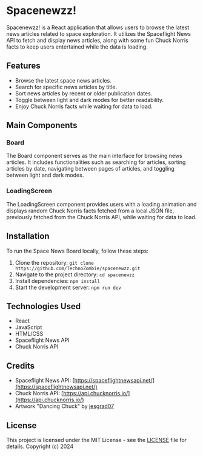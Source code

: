 # Spacenewzz!

Spacenewzz! is a React application that allows users to browse the latest news articles related to space exploration. It utilizes the Spaceflight News API to fetch and display news articles, along with some fun Chuck Norris facts to keep users entertained while the data is loading.

## Features

- Browse the latest space news articles.
- Search for specific news articles by title.
- Sort news articles by recent or older publication dates.
- Toggle between light and dark modes for better readability.
- Enjoy Chuck Norris facts while waiting for data to load.

## Main Components

### Board

The Board component serves as the main interface for browsing news articles. It includes functionalities such as searching for articles, sorting articles by date, navigating between pages of articles, and toggling between light and dark modes.


### LoadingScreen

The LoadingScreen component provides users with a loading animation and displays random Chuck Norris facts fetched from a local JSON file, previously fetched from the Chuck Norris API, while waiting for data to load.

## Installation

To run the Space News Board locally, follow these steps:

1. Clone the repository: `git clone https://github.com/TechnoZombie/spacenewzz.git`
2. Navigate to the project directory: `cd spacenewzz`
3. Install dependencies: `npm install`
4. Start the development server: `npm run dev`

## Technologies Used

- React
- JavaScript
- HTML/CSS
- Spaceflight News API
- Chuck Norris API

## Credits

- Spaceflight News API: [https://spaceflightnewsapi.net/](https://spaceflightnewsapi.net/)
- Chuck Norris API: [https://api.chucknorris.io/](https://api.chucknorris.io/)
- Artwork "Dancing Chuck" by [jesgrad07](http://jesgrad07.deviantart.com/)

## License

This project is licensed under the MIT License - see the [LICENSE](LICENSE) file for details.
Copyright (c) 2024
